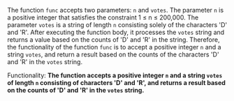 The function `func` accepts two parameters: `n` and `votes`. The parameter `n` is a positive integer that satisfies the constraint 1 ≤ n ≤ 200,000. The parameter `votes` is a string of length `n` consisting solely of the characters 'D' and 'R'. After executing the function body, it processes the `votes` string and returns a value based on the counts of 'D' and 'R' in the string. Therefore, the functionality of the function `func` is to accept a positive integer `n` and a string `votes`, and return a result based on the counts of the characters 'D' and 'R' in the `votes` string. 

Functionality: **The function accepts a positive integer `n` and a string `votes` of length `n` consisting of characters 'D' and 'R', and returns a result based on the counts of 'D' and 'R' in the `votes` string.**